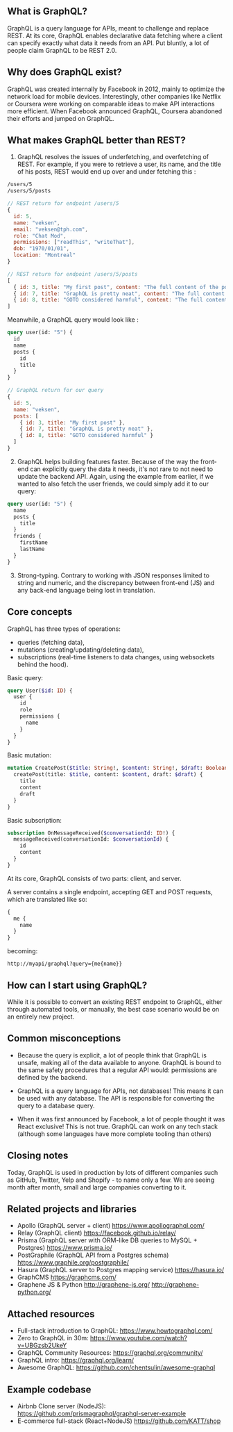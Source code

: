 ## What is GraphQL?
GraphQL is a query language for APIs, meant to challenge and replace REST. At its core, GraphQL enables declarative data fetching where a client can specify exactly what data it needs from an API. Put bluntly, a lot of people claim GraphQL to be REST 2.0.

## Why does GraphQL exist?
GraphQL was created internally by Facebook in 2012, mainly to optimize the network load for mobile devices. Interestingly, other companies like Netflix or Coursera were working on comparable ideas to make API interactions more efficient. When Facebook announced GraphQL, Coursera abandoned their efforts and jumped on GraphQL.

## What makes GraphQL better than REST?

1. GraphQL resolves the issues of underfetching, and overfetching of REST. For example, if you were to retrieve a user, its name, and the title of his posts, REST would end up over and under fetching this :

```sh
/users/5
/users/5/posts
```

```js
// REST return for endpoint /users/5
{
  id: 5,
  name: "veksen",
  email: "veksen@tph.com",
  role: "Chat Mod",
  permissions: ["readThis", "writeThat"],
  dob: "1970/01/01",
  location: "Montreal"
}

// REST return for endpoint /users/5/posts
[
  { id: 3, title: "My first post", content: "The full content of the post, possibly a few Ks of data" },
  { id: 7, title: "GraphQL is pretty neat", content: "The full content of the post, possibly a few Ks of data" },
  { id: 8, title: "GOTO considered harmful", content: "The full content of the post, possibly a few Ks of data" }
]
```

Meanwhile, a GraphQL query would look like :

```graphql
query user(id: "5") {
  id
  name
  posts {
    id
    title
  }
}
```

```js
// GraphQL return for our query
{
  id: 5,
  name: "veksen",
  posts: [
    { id: 3, title: "My first post" },
    { id: 7, title: "GraphQL is pretty neat" },
    { id: 8, title: "GOTO considered harmful" }
  ]
}
```

2. GraphQL helps building features faster. Because of the way the front-end can explicitly query the data it needs, it's not rare to not need to update the backend API. Again, using the example from earlier, if we wanted to also fetch the user friends, we could simply add it to our query:

```graphql
query user(id: "5") {
  name
  posts {
    title
  }
  friends {
    firstName
    lastName
  }
}
```

3. Strong-typing. Contrary to working with JSON responses limited to string and numeric, and the discrepancy between front-end (JS) and any back-end language being lost in translation.

## Core concepts
GraphQL has three types of operations:

- queries (fetching data),
- mutations (creating/updating/deleting data),
- subscriptions (real-time listeners to data changes, using websockets behind the hood).

Basic query:

```graphql
query User($id: ID) {
  user {
    id
    role
    permissions {
      name
    }
  }
}
```

Basic mutation:

```graphql
mutation CreatePost($title: String!, $content: String!, $draft: Boolean!) {
  createPost(title: $title, content: $content, draft: $draft) {
    title
    content
    draft
  }
}
```

Basic subscription:

```graphql
subscription OnMessageReceived($conversationId: ID!) {
  messageReceived(conversationId: $conversationId) {
    id
    content
  }
}
```

At its core, GraphQL consists of two parts: client, and server.

A server contains a single endpoint, accepting GET and POST requests, which are translated like so:

```graphql
{
  me {
    name
  }
}
```

becoming:

```
http://myapi/graphql?query={me{name}}
```

## How can I start using GraphQL?
While it is possible to convert an existing REST endpoint to GraphQL, either through automated tools, or manually, the best case scenario would be on an entirely new project.

## Common misconceptions

- Because the query is explicit, a lot of people think that GraphQL is unsafe, making all of the data available to anyone. GraphQL is bound to the same safety procedures that a regular API would: permissions are defined by the backend.

- GraphQL is a query language for APIs, not databases! This means it can be used with any database. The API is responsible for converting the query to a database query.

- When it was first announced by Facebook, a lot of people thought it was React exclusive! This is not true. GraphQL can work on any tech stack (although some languages have more complete tooling than others)

## Closing notes  
Today, GraphQL is used in production by lots of different companies such as GitHub, Twitter, Yelp and Shopify - to name only a few. We are seeing month after month, small and large companies converting to it.

## Related projects and libraries

- Apollo (GraphQL server + client) <https://www.apollographql.com/>
- Relay (GraphQL client) <https://facebook.github.io/relay/>
- Prisma (GraphQL server with ORM-like DB queries to MySQL + Postgres) <https://www.prisma.io/>
- PostGraphile (GraphQL API from a Postgres schema) <https://www.graphile.org/postgraphile/>
- Hasura (GraphQL server to Postgres mapping service) <https://hasura.io/>
- GraphCMS <https://graphcms.com/>
- Graphene JS & Python <http://graphene-js.org/> <http://graphene-python.org/>

## Attached resources

- Full-stack introduction to GraphQL: <https://www.howtographql.com/>
- Zero to GraphQL in 30m: <https://www.youtube.com/watch?v=UBGzsb2UkeY>
- GraphQL Community Resources: <https://graphql.org/community/>
- GraphQL intro: <https://graphql.org/learn/>
- Awesome GraphQL: <https://github.com/chentsulin/awesome-graphql>

## Example codebase

- Airbnb Clone server (NodeJS): <https://github.com/prismagraphql/graphql-server-example>
- E-commerce full-stack (React+NodeJS) <https://github.com/KATT/shop>
